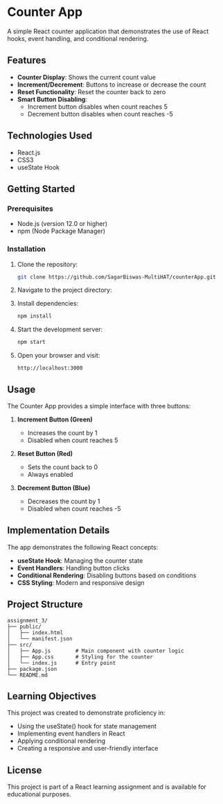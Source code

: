 # Counter App

A simple React counter application that demonstrates the use of React hooks, event handling, and conditional rendering.

## Features

- **Counter Display**: Shows the current count value
- **Increment/Decrement**: Buttons to increase or decrease the count
- **Reset Functionality**: Reset the counter back to zero
- **Smart Button Disabling**:
  - Increment button disables when count reaches 5
  - Decrement button disables when count reaches -5

## Technologies Used

- React.js
- CSS3
- useState Hook

## Getting Started

### Prerequisites

- Node.js (version 12.0 or higher)
- npm (Node Package Manager)

### Installation

1. Clone the repository:

   ```bash
   git clone https://github.com/SagarBiswas-MultiHAT/counterApp.git
   ```

2. Navigate to the project directory:

3. Install dependencies:

   ```bash
   npm install
   ```

4. Start the development server:

   ```bash
   npm start
   ```

5. Open your browser and visit:
   ```
   http://localhost:3000
   ```

## Usage

The Counter App provides a simple interface with three buttons:

1. **Increment Button (Green)**

   - Increases the count by 1
   - Disabled when count reaches 5

2. **Reset Button (Red)**

   - Sets the count back to 0
   - Always enabled

3. **Decrement Button (Blue)**
   - Decreases the count by 1
   - Disabled when count reaches -5

## Implementation Details

The app demonstrates the following React concepts:

- **useState Hook**: Managing the counter state
- **Event Handlers**: Handling button clicks
- **Conditional Rendering**: Disabling buttons based on conditions
- **CSS Styling**: Modern and responsive design

## Project Structure

```
assignment_3/
├── public/
│   ├── index.html
│   └── manifest.json
├── src/
│   ├── App.js        # Main component with counter logic
│   ├── App.css       # Styling for the counter
│   └── index.js      # Entry point
├── package.json
└── README.md
```

## Learning Objectives

This project was created to demonstrate proficiency in:

- Using the useState() hook for state management
- Implementing event handlers in React
- Applying conditional rendering
- Creating a responsive and user-friendly interface

## License

This project is part of a React learning assignment and is available for educational purposes.
